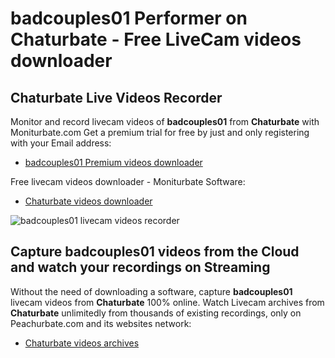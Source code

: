 # badcouples01 Performer on Chaturbate - Free LiveCam videos downloader

## Chaturbate Live Videos Recorder

Monitor and record livecam videos of **badcouples01** from **Chaturbate** with Moniturbate.com
Get a premium trial for free by just and only registering with your Email address:
* [badcouples01 Premium videos downloader](https://moniturbate.com/request-demo-licence-key.html)

Free livecam videos downloader - Moniturbate Software:
* [Chaturbate videos downloader](https://moniturbate.com/moniturbate-download-software.html)

![badcouples01 livecam videos recorder](https://peachurnet.com/templates/moniturbate-software.png)


## Capture badcouples01 videos from the Cloud and watch your recordings on Streaming

Without the need of downloading a software, capture **badcouples01** livecam videos from **Chaturbate** 100% online.
Watch Livecam archives from **Chaturbate** unlimitedly from thousands of existing recordings, only on Peachurbate.com and its websites network:
* [Chaturbate videos archives](https://peachurnet.com/)